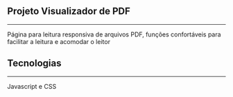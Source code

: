 ## Projeto Visualizador de PDF
-----------------------------------------

Página para leitura responsiva de arquivos PDF, funções confortáveis para facilitar a leitura e acomodar o leitor

## Tecnologias
-----------------------------------------

Javascript e CSS
